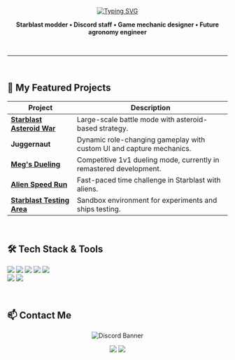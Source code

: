 <div align="center">
  <a href="https://git.io/typing-svg"><img src="https://readme-typing-svg.herokuapp.com?font=Fira+Code&weight=700&size=54&letterSpacing=5px&duration=1000&pause=1000&color=005cb9&center=true&vCenter=true&multiline=false&repeat=false&height=100&lines=Megalodon" alt="Typing SVG" /></a>
</div>

<p align="center">
  <b>Starblast modder • Discord staff • Game mechanic designer • Future agronomy engineer</b>  
</p>

<br>

---

<br>

## 🚀 My Featured Projects
| Project | Description |
|---------|-------------|
| [**Starblast Asteroid War**](https://github.com/TheGreatMegalodon/Starblast-Asteroid-War-public) | Large-scale battle mode with asteroid-based strategy. |
| **Juggernaut** | Dynamic role-changing gameplay with custom UI and capture mechanics. |
| [**Meg's Dueling**](https://github.com/TheGreatMegalodon/Megalodon-s-dueling-code) | Competitive 1v1 dueling mode, currently in remastered development. |
| [**Alien Speed Run**](https://github.com/TheGreatMegalodon/Alien-Speedrun) | Fast-paced time challenge in Starblast with aliens. | Alien Speed Run |
| [**Starblast Testing Area**](https://github.com/TheGreatMegalodon/Megs-codes-snippets/blob/main/files/starblastMods/Megs_STA.js) | Sandbox environment for experiments and ships testing. |

<br>

## 🛠 Tech Stack & Tools
<p align="start">
  <!-- Languages -->
  <img src="https://img.shields.io/badge/JavaScript-F7DF1E?style=for-the-badge&logo=javascript&logoColor=black" />
  <img src="https://img.shields.io/badge/HTML5-E34F26?style=for-the-badge&logo=html5&logoColor=white" />
  <img src="https://img.shields.io/badge/CSS3-1572B6?style=for-the-badge&logo=css3&logoColor=white" />
  <img src="https://img.shields.io/badge/SCSS-CC6699?style=for-the-badge&logo=sass&logoColor=white" />
  <img src="https://img.shields.io/badge/Python-3776AB?style=for-the-badge&logo=python&logoColor=white" />

  <br>
  
  <!-- Tools -->
  <img src="https://img.shields.io/badge/Git-F05032?style=for-the-badge&logo=git&logoColor=white" />
  <img src="https://img.shields.io/badge/Bash-4EAA25?style=for-the-badge&logo=gnubash&logoColor=white" />
</p>

<br>

## 📫 Contact Me
<p align="center">
  <img src="https://discord.c99.nl/widget/theme-1/374916657639981056.png" alt="Discord Banner" />
</p>
<p align="center">
  <a href="https://discord.com/users/.megaloon"><img src="https://img.shields.io/badge/Discord-TheGreatMegalodon-5865F2?style=for-the-badge&logo=discord&logoColor=white" /></a>
  <a href="https://github.com/TheGreatMegalodon"><img src="https://img.shields.io/badge/GitHub-TheGreatMegalodon-181717?style=for-the-badge&logo=github&logoColor=white" /></a>
</p>
